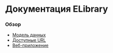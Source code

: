 # Документация ELibrary

### Обзор
- [Модель данных](models.md)
- [Доступные URL](urls.md)
- [Веб-приложение](webapp.md)
